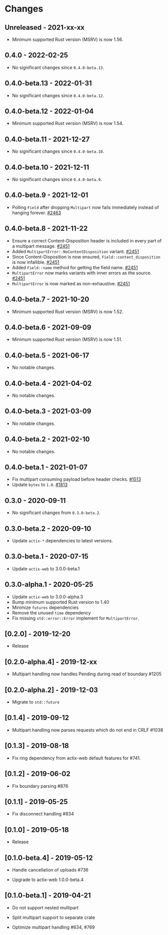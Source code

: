 # Changes

## Unreleased - 2021-xx-xx
- Minimum supported Rust version (MSRV) is now 1.56.


## 0.4.0 - 2022-02-25
- No significant changes since `0.4.0-beta.13`.


## 0.4.0-beta.13 - 2022-01-31
- No significant changes since `0.4.0-beta.12`.


## 0.4.0-beta.12 - 2022-01-04
- Minimum supported Rust version (MSRV) is now 1.54.


## 0.4.0-beta.11 - 2021-12-27
- No significant changes since `0.4.0-beta.10`.


## 0.4.0-beta.10 - 2021-12-11
- No significant changes since `0.4.0-beta.9`.


## 0.4.0-beta.9 - 2021-12-01
- Polling `Field` after dropping `Multipart` now fails immediately instead of hanging forever. [#2463]

[#2463]: https://github.com/actix/actix-web/pull/2463


## 0.4.0-beta.8 - 2021-11-22
- Ensure a correct Content-Disposition header is included in every part of a multipart message. [#2451]
- Added `MultipartError::NoContentDisposition` variant. [#2451]
- Since Content-Disposition is now ensured, `Field::content_disposition` is now infallible. [#2451]
- Added `Field::name` method for getting the field name. [#2451]
- `MultipartError` now marks variants with inner errors as the source. [#2451]
- `MultipartError` is now marked as non-exhaustive. [#2451]

[#2451]: https://github.com/actix/actix-web/pull/2451


## 0.4.0-beta.7 - 2021-10-20
- Minimum supported Rust version (MSRV) is now 1.52.


## 0.4.0-beta.6 - 2021-09-09
- Minimum supported Rust version (MSRV) is now 1.51.


## 0.4.0-beta.5 - 2021-06-17
- No notable changes.


## 0.4.0-beta.4 - 2021-04-02
- No notable changes.


## 0.4.0-beta.3 - 2021-03-09
- No notable changes.


## 0.4.0-beta.2 - 2021-02-10
- No notable changes.


## 0.4.0-beta.1 - 2021-01-07
- Fix multipart consuming payload before header checks. [#1513]
- Update `bytes` to `1.0`. [#1813]

[#1813]: https://github.com/actix/actix-web/pull/1813
[#1513]: https://github.com/actix/actix-web/pull/1513


## 0.3.0 - 2020-09-11
- No significant changes from `0.3.0-beta.2`.


## 0.3.0-beta.2 - 2020-09-10
- Update `actix-*` dependencies to latest versions.


## 0.3.0-beta.1 - 2020-07-15
- Update `actix-web` to 3.0.0-beta.1


## 0.3.0-alpha.1 - 2020-05-25
- Update `actix-web` to 3.0.0-alpha.3
- Bump minimum supported Rust version to 1.40
- Minimize `futures` dependencies
- Remove the unused `time` dependency
- Fix missing `std::error::Error` implement for `MultipartError`.

## [0.2.0] - 2019-12-20

- Release

## [0.2.0-alpha.4] - 2019-12-xx

- Multipart handling now handles Pending during read of boundary #1205

## [0.2.0-alpha.2] - 2019-12-03

- Migrate to `std::future`

## [0.1.4] - 2019-09-12

- Multipart handling now parses requests which do not end in CRLF #1038

## [0.1.3] - 2019-08-18

- Fix ring dependency from actix-web default features for #741.

## [0.1.2] - 2019-06-02

- Fix boundary parsing #876

## [0.1.1] - 2019-05-25

- Fix disconnect handling #834

## [0.1.0] - 2019-05-18

- Release

## [0.1.0-beta.4] - 2019-05-12

- Handle cancellation of uploads #736

- Upgrade to actix-web 1.0.0-beta.4

## [0.1.0-beta.1] - 2019-04-21

- Do not support nested multipart

- Split multipart support to separate crate

- Optimize multipart handling #634, #769
